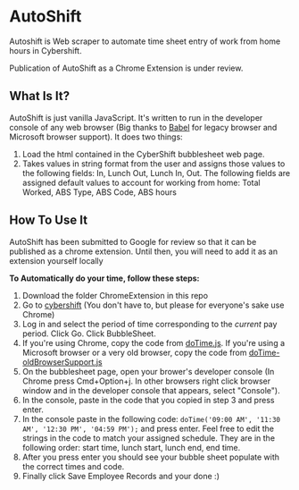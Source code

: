 # AutoShift
Autoshift is Web scraper to automate time sheet entry of work from home hours in Cybershift.

Publication of AutoShift as a Chrome Extension is under review.

## What Is It?
 AutoShift is just vanilla JavaScript. It's written to run in the developer console of any web browser (Big thanks to [Babel](https://babeljs.io/) for legacy browser and Microsoft browser support).
 It does two things:
 1. Load the html contained in the CyberShift bubblesheet web page.
 2. Takes values in string format from the user and assigns those values to the following fields: In, Lunch Out, Lunch In, Out. The following fields are assigned default values to account for working from home: Total Worked, ABS Type, ABS Code, ABS hours

## How To Use It

AutoShift has been submitted to Google for review so that it can be published as a chrome extension. Until then, you will need to add it as an extension yourself locally

**To Automatically do your time,  follow these steps:**
1. Download the folder ChromeExtension in this repo
1. Go to [cybershift](https://nycdoe.cybershift.net/) (You don't have to, but please for everyone's sake use Chrome)
2. Log in and select the period of time corresponding to the *current* pay period. Click Go. Click BubbleSheet.
3. If you're using Chrome, copy the code from [doTime.js](https://github.com/nries1/AutoShift/blob/master/doTime.js). If you're using a Microsoft browser or a very old browser, copy the code from [doTime-oldBrowserSupport.js](https://github.com/nries1/AutoShift/blob/master/doTime-oldBrowserSupport.js)
4. On the bubblesheet page, open your brower's developer console (In Chrome press Cmd+Option+j. In other browsers right click browser window and in the developer console that appears, select "Console").
6. In the console, paste in the code that you copied in step 3 and press enter.
7. In the console paste in the following code: `doTime('09:00 AM', '11:30 AM', '12:30 PM', '04:59 PM');` and press enter. Feel free to edit the strings in the code to match your assigned schedule. They are in the following order: start time, lunch start, lunch end, end time.
8. After you press enter you should see your bubble sheet populate with the correct times and code.
9. Finally click Save Employee Records and your done :)

